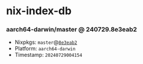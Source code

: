 # nix-index-db
### aarch64-darwin/master @ 240729.8e3eab2
- Nixpkgs: `master`@[`8e3eab2`](https://github.com/NixOS/nixpkgs/commit/8e3eab28d876d770f7103c26f3d995588202862c)
- Platform: `aarch64-darwin`
- Timestamp: `20240729004154`
